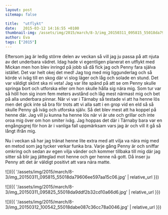 ```yaml
---
layout: post
sitemap: false

title:  "utflykt"
date:   2015-03-12 14:16:55 +0100
thumbnail-img: /assets/img/2015/march/8-3/img_20150311_095815_55018da79606ee597aa15c06.jpg
author: Eva
tags: ["2015"]
---
```














Eftersom jag är ledig större delen av veckan så vill jag ju passa på att njuta av det underbara vädret. Idag hade vi egentligen planerat en utflykt med Mickan men hon blev inringd på jobb så då fick jag och Penny fara själva istället. Det var helt okej det med! Jag tog med mig liggunderlag och så körde vi iväg till en skog där vi slog läger och låg och solade en stund. Det var väldigt skönt ska ni veta! Jag var lite spänd på att se om Penny skulle springa bort och utforska eller om hon skulle hålla sig nära mig. Som tur var så höll hon sig inom fem meters avstånd och låg mest närmast mig och bet på alla underbara pinnar. När vi var i Tärnaby så testade vi att ha henne lös men det gick inte så bra för trots att vi alla satt i en grop vid en eld så så skulle Penny gå iväg och utforska själv. Så det blev mest att ha koppel på henne där. Jag vill ju kunna ha henne lös när vi är ute och grillar och inte oroa mig över om hon smiter iväg. Jag hoppas det där i Tärnaby bara var en engångsgrej för hon är i vanliga fall uppmärksam vars jag är och vill it gå så långt ifrån mig. 

Nu i veckan så har jag tränat henne lite extra med att vilja va nära mig med en metod som jag tycker verkar funka bra. Varje gång Penny är och sniffar omkring och sedan av egen vilja vänder och kommer tillbaka till mig där jag sitter så blir jag jätteglad mot henne och ger henne nå gott. Då inser ju Penny att det är väldigt positivt att vara nära matte.

![]({{ '/assets/img/2015/march/8-3/img_20150311_095815_55018da79606ee597aa15c06.jpg'  | relative_url }})

![]({{ '/assets/img/2015/march/8-3/img_20150311_095825_55018da9ddf2b32cd10a66d6.jpg'  | relative_url }})

![]({{ '/assets/img/2015/march/8-3/img_20150312_100542_55018dabe087c36cc78a0046.jpg'  | relative_url }})

